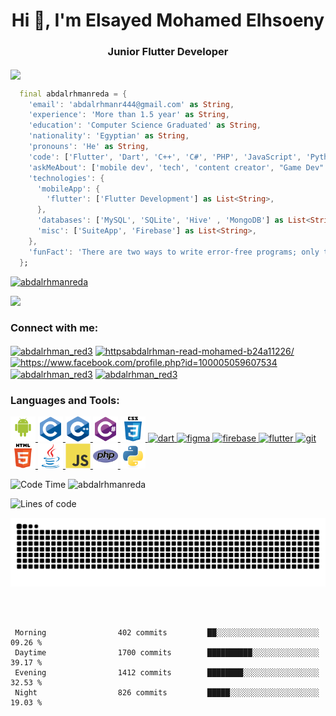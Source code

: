 <h1 align="center">Hi 👋, I'm Elsayed Mohamed Elhsoeny </h1>
<h3 align="center">Junior Flutter Developer</h3>
<img align='center'src="https://camo.githubusercontent.com/4cb9b98860a01e6a93c5b3eb5fd5a0ae409731635562552752b75ff17b4b2167/68747470733a2f2f6d656469612e67697068792e636f6d2f6d656469612f4d3967624264396e6244724f5475314d71782f67697068792e676966" width="300">



```dart
  final abdalrhmanreda = {
    'email': 'abdalrhmanr444@gmail.com' as String,
    'experience': 'More than 1.5 year' as String,
    'education': 'Computer Science Graduated' as String,
    'nationality': 'Egyptian' as String,
    'pronouns': 'He' as String,
    'code': ['Flutter', 'Dart', 'C++', 'C#', 'PHP', 'JavaScript', 'Python' , 'R' , "GDScript" ] as List<String>,
    'askMeAbout': ['mobile dev', 'tech', 'content creator', "Game Dev" ] as List<String>,
    'technologies': {
      'mobileApp': {
        'flutter': ['Flutter Development'] as List<String>,
      },
      'databases': ['MySQL', 'SQLite', 'Hive' , 'MongoDB'] as List<String>,
      'misc': ['SuiteApp', 'Firebase'] as List<String>,
    },
    'funFact': 'There are two ways to write error-free programs; only the third one works' as String,
  };
```

<p align="left"> <a href="https://github.com/ryo-ma/github-profile-trophy"><img src="https://github-profile-trophy.vercel.app/?username=abdalrhmanreda" alt="abdalrhmanreda" /></a> </p>
<img src="https://media.giphy.com/media/VgCDAzcKvsR6OM0uWg/giphy.gif" width="50">




<h3 align="left">Connect with me:</h3>
<p align="left">
<a href="https://twitter.com/abdalrhman_red3" target="blank"><img align="center" src="https://raw.githubusercontent.com/rahuldkjain/github-profile-readme-generator/master/src/images/icons/Social/twitter.svg" alt="abdalrhman_red3" height="30" width="40" /></a>
<a href="https://www.linkedin.com/in/elsayed-elhoseny-b4244a292/" target="blank"><img align="center" src="https://raw.githubusercontent.com/rahuldkjain/github-profile-readme-generator/master/src/images/icons/Social/linked-in-alt.svg" alt="httpsabdalrhman-read-mohamed-b24a11226/" height="30" width="40" /></a>
<a href="https://www.facebook.com/profile.php?id=100005059607534" target="blank"><img align="center" src="https://raw.githubusercontent.com/rahuldkjain/github-profile-readme-generator/master/src/images/icons/Social/facebook.svg" alt="https://www.facebook.com/profile.php?id=100005059607534" height="30" width="40" /></a>
<a href="https://www.instagram.com/elsayedelhoseny_/" target="blank"><img align="center" src="https://raw.githubusercontent.com/rahuldkjain/github-profile-readme-generator/master/src/images/icons/Social/instagram.svg" alt="abdalrhman_red3" height="30" width="40" /></a>
<a href="https://www.youtube.com/channel/UCrheMyOIwn7-eriSe1xc8ag" target="blank"><img align="center" src="https://raw.githubusercontent.com/rahuldkjain/github-profile-readme-generator/master/src/images/icons/Social/youtube.svg" alt="abdalrhman_red3" height="30" width="40" /></a>
</p>

<h3 align="left">Languages and Tools:</h3>
<p align="left"> <a href="https://developer.android.com" target="_blank" rel="noreferrer"> <img src="https://raw.githubusercontent.com/devicons/devicon/master/icons/android/android-original-wordmark.svg" alt="android" width="40" height="40"/> </a> <a href="https://www.cprogramming.com/" target="_blank" rel="noreferrer"> <img src="https://raw.githubusercontent.com/devicons/devicon/master/icons/c/c-original.svg" alt="c" width="40" height="40"/> </a> <a href="https://www.w3schools.com/cpp/" target="_blank" rel="noreferrer"> <img src="https://raw.githubusercontent.com/devicons/devicon/master/icons/cplusplus/cplusplus-original.svg" alt="cplusplus" width="40" height="40"/> </a> <a href="https://www.w3schools.com/cs/" target="_blank" rel="noreferrer"> <img src="https://raw.githubusercontent.com/devicons/devicon/master/icons/csharp/csharp-original.svg" alt="csharp" width="40" height="40"/> </a> <a href="https://www.w3schools.com/css/" target="_blank" rel="noreferrer"> <img src="https://raw.githubusercontent.com/devicons/devicon/master/icons/css3/css3-original-wordmark.svg" alt="css3" width="40" height="40"/> </a> <a href="https://dart.dev" target="_blank" rel="noreferrer"> <img src="https://www.vectorlogo.zone/logos/dartlang/dartlang-icon.svg" alt="dart" width="40" height="40"/> </a> <a href="https://www.figma.com/" target="_blank" rel="noreferrer"> <img src="https://www.vectorlogo.zone/logos/figma/figma-icon.svg" alt="figma" width="40" height="40"/> </a> <a href="https://firebase.google.com/" target="_blank" rel="noreferrer"> <img src="https://www.vectorlogo.zone/logos/firebase/firebase-icon.svg" alt="firebase" width="40" height="40"/> </a> <a href="https://flutter.dev" target="_blank" rel="noreferrer"> <img src="https://www.vectorlogo.zone/logos/flutterio/flutterio-icon.svg" alt="flutter" width="40" height="40"/> </a> <a href="https://git-scm.com/" target="_blank" rel="noreferrer"> <img src="https://www.vectorlogo.zone/logos/git-scm/git-scm-icon.svg" alt="git" width="40" height="40"/> </a> <a href="https://www.w3.org/html/" target="_blank" rel="noreferrer"> <img src="https://raw.githubusercontent.com/devicons/devicon/master/icons/html5/html5-original-wordmark.svg" alt="html5" width="40" height="40"/> </a> <a href="https://www.java.com" target="_blank" rel="noreferrer"> <img src="https://raw.githubusercontent.com/devicons/devicon/master/icons/java/java-original.svg" alt="java" width="40" height="40"/> </a> <a href="https://developer.mozilla.org/en-US/docs/Web/JavaScript" target="_blank" rel="noreferrer"> <img src="https://raw.githubusercontent.com/devicons/devicon/master/icons/javascript/javascript-original.svg" alt="javascript" width="40" height="40"/> </a> <a href="https://www.php.net" target="_blank" rel="noreferrer"> <img src="https://raw.githubusercontent.com/devicons/devicon/master/icons/php/php-original.svg" alt="php" width="40" height="40"/> </a> <a href="https://www.python.org" target="_blank" rel="noreferrer"> <img src="https://raw.githubusercontent.com/devicons/devicon/master/icons/python/python-original.svg" alt="python" width="40" height="40"/> </a> </p>

![Code Time](http://img.shields.io/badge/Code%20Time-2%2C549%20hrs%207%20mins-blue)
<img src="https://komarev.com/ghpvc/?username=abdalrhmanreda&label=Profile%20views&color=0e75b6&style=flat" alt="abdalrhmanreda" />

![Lines of code](https://img.shields.io/badge/From%20Hello%20World%20I%27ve%20Written-4.0%20million%20lines%20of%20code-blue)

<p align="center">
<img src="https://github.com/abdalrhmanreda/abdalrhmanreda/blob/main/github-contribution-grid-snake.svg">
</p>
<br>
<br>

```text
 Morning                402 commits         ██░░░░░░░░░░░░░░░░░░░░░░░   09.26 % 
 Daytime                1700 commits        ██████████░░░░░░░░░░░░░░░   39.17 % 
 Evening                1412 commits        ████████░░░░░░░░░░░░░░░░░   32.53 % 
 Night                  826 commits         █████░░░░░░░░░░░░░░░░░░░░   19.03 % 
```
